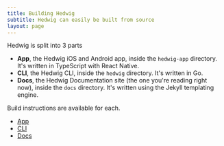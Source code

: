 ```yaml
---
title: Building Hedwig
subtitle: Hedwig can easily be built from source
layout: page
---
```


Hedwig is split into 3 parts

- **App**, the Hedwig iOS and Android app, inside the `hedwig-app` directory. It's written in TypeScript with React Native.
- **CLI**, the Hedwig CLI, inside the `hedwig` directory. It's written in Go.
- **Docs**, the Hedwig Documentation site (the one you're reading right now), inside the `docs` directory. It's written using the Jekyll templating engine.

Build instructions are available for each.

- [App](./app.html)
- [CLI](./cli.html)
- [Docs](./docs.html)